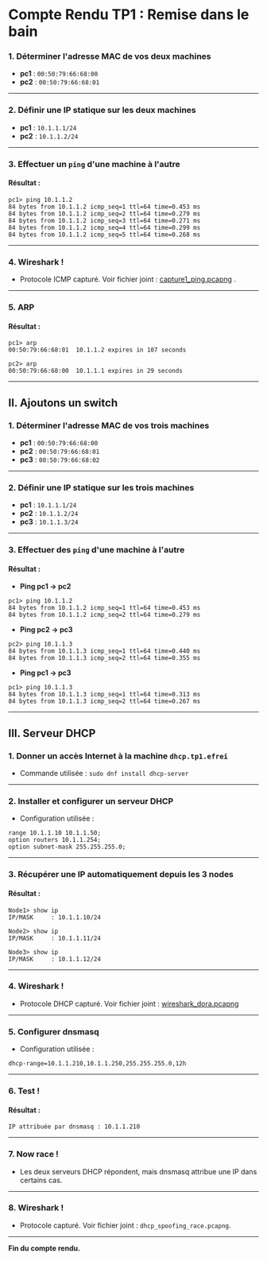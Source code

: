 
# Compte Rendu TP1 : Remise dans le bain

### 1. Déterminer l'adresse MAC de vos deux machines

- **pc1** : `00:50:79:66:68:00`
- **pc2** : `00:50:79:66:68:01`

---

### 2. Définir une IP statique sur les deux machines

- **pc1** : `10.1.1.1/24`  
- **pc2** : `10.1.1.2/24`  

---

### 3. Effectuer un `ping` d'une machine à l'autre

#### Résultat :  
```
pc1> ping 10.1.1.2
84 bytes from 10.1.1.2 icmp_seq=1 ttl=64 time=0.453 ms
84 bytes from 10.1.1.2 icmp_seq=2 ttl=64 time=0.279 ms
84 bytes from 10.1.1.2 icmp_seq=3 ttl=64 time=0.271 ms
84 bytes from 10.1.1.2 icmp_seq=4 ttl=64 time=0.299 ms
84 bytes from 10.1.1.2 icmp_seq=5 ttl=64 time=0.268 ms
```

---

### 4. Wireshark !

- Protocole ICMP capturé. Voir fichier joint : [capture1_ping.pcapng](capture1_ping.pcapng) .

---

### 5. ARP

#### Résultat :  
```
pc1> arp
00:50:79:66:68:01  10.1.1.2 expires in 107 seconds

pc2> arp
00:50:79:66:68:00  10.1.1.1 expires in 29 seconds
```

---

## **II. Ajoutons un switch**

### 1. Déterminer l'adresse MAC de vos trois machines

- **pc1** : `00:50:79:66:68:00`
- **pc2** : `00:50:79:66:68:01`
- **pc3** : `00:50:79:66:68:02`

---

### 2. Définir une IP statique sur les trois machines

- **pc1** : `10.1.1.1/24`  
- **pc2** : `10.1.1.2/24`  
- **pc3** : `10.1.1.3/24`  

---

### 3. Effectuer des `ping` d'une machine à l'autre

#### Résultat :  

- **Ping pc1 → pc2**  
```
pc1> ping 10.1.1.2
84 bytes from 10.1.1.2 icmp_seq=1 ttl=64 time=0.453 ms
84 bytes from 10.1.1.2 icmp_seq=2 ttl=64 time=0.279 ms
```

- **Ping pc2 → pc3**  
```
pc2> ping 10.1.1.3
84 bytes from 10.1.1.3 icmp_seq=1 ttl=64 time=0.440 ms
84 bytes from 10.1.1.3 icmp_seq=2 ttl=64 time=0.355 ms
```

- **Ping pc1 → pc3**  
```
pc1> ping 10.1.1.3
84 bytes from 10.1.1.3 icmp_seq=1 ttl=64 time=0.313 ms
84 bytes from 10.1.1.3 icmp_seq=2 ttl=64 time=0.267 ms
```
---

## **III. Serveur DHCP**

### 1. Donner un accès Internet à la machine `dhcp.tp1.efrei`

- Commande utilisée : `sudo dnf install dhcp-server`

---

### 2. Installer et configurer un serveur DHCP

- Configuration utilisée :  
```
range 10.1.1.10 10.1.1.50;
option routers 10.1.1.254;
option subnet-mask 255.255.255.0;
```

---

### 3. Récupérer une IP automatiquement depuis les 3 nodes

#### Résultat :  
```
Node1> show ip
IP/MASK     : 10.1.1.10/24

Node2> show ip
IP/MASK     : 10.1.1.11/24

Node3> show ip
IP/MASK     : 10.1.1.12/24
```

---

### 4. Wireshark !

- Protocole DHCP capturé. Voir fichier joint : [wireshark_dora.pcapng](wireshark_dora.pcapng)

---

### 5. Configurer dnsmasq

- Configuration utilisée :  
```
dhcp-range=10.1.1.210,10.1.1.250,255.255.255.0,12h
```

---

### 6. Test !

#### Résultat :  
```
IP attribuée par dnsmasq : 10.1.1.210
```

---

### 7. Now race !

- Les deux serveurs DHCP répondent, mais dnsmasq attribue une IP dans certains cas.

---

### 8. Wireshark !

- Protocole capturé. Voir fichier joint : `dhcp_spoofing_race.pcapng`.

---

**Fin du compte rendu.**
